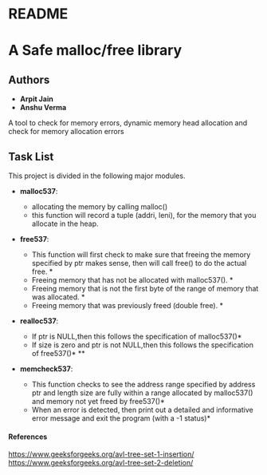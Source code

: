# README #

# A Safe malloc/free library
## Authors

* **Arpit Jain**
* **Anshu Verma**


A tool to check for memory errors, dynamic memory 
head allocation and check for memory allocation errors


## Task List

This project is divided in the following major modules.

* **malloc537**:
    * allocating the memory by calling malloc()
    * this function will record a tuple (addri, leni), for the memory that you allocate in the heap. 
    
* **free537**:
    * This function will first check to make sure that freeing the memory specified by ptr makes sense, then will call free() to do the actual free. *
    * Freeing memory that has not be allocated with malloc537(). *
    * Freeing memory that is not the first byte of the range of memory that was allocated. *
    * Freeing memory that was previously freed (double free). *
* **realloc537**:    
    * If ptr is NULL,then this follows the specification of malloc537()*
    * If size is zero and ptr is not NULL,then this follows the specification of free537()*
    **
* **memcheck537**:
   * This function checks to see the address range specified by address ptr and length size are fully within a range allocated by malloc537() and memory not yet freed by free537()*
   * When an error is detected, then print out a detailed and informative error message and exit the program (with a -1 status)*

#### References
https://www.geeksforgeeks.org/avl-tree-set-1-insertion/
https://www.geeksforgeeks.org/avl-tree-set-2-deletion/


